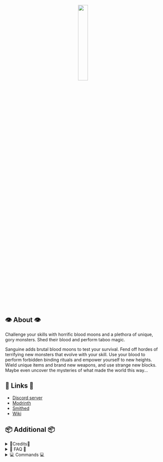 <p align="center">
  <img width='25%' src="https://github.com/TheNuclearNexus/smithed/blob/master/public/sponsored_project.png?raw=true">
</p>

## 👁️ About 👁️

Challenge your skills with horrific blood moons and a plethora of unique, gory monsters. Shed their blood and perform taboo magic.

Sanguine adds brutal blood moons to test your survival. Fend off hordes of terrifying new monsters that evolve with your skill. Use your blood to perform forbidden binding rituals and empower yourself to new heights. Wield unique items and brand new weapons, and use strange new blocks. Maybe even uncover the mysteries of what made the world this way...

## 🔗 Links 🔗
* [Discord server](https://discord.gg/jsbRvexYqA)
* [Modrinth](https://modrinth.com/datapack/sanguine)
* [Smithed](https://smithed.dev/packs/sanguine)
* [Wiki](https://github.com/VisiVersa/Sanguine/wiki)

## 📦 Additional 📦

<details>
  <summary>
    📝Credits📝
  </summary>
  
  __User Credits:__<br/>
  VisiVersa - Main programmer<br/>
  ElBones - Artist, brainstorming<br/>
  CreeperMagnet_ - Miscellaneous code<br/>
  the der discohund - [Shader code](https://github.com/HalbFettKaese/)<br/>
  
  __Libraries:__<br/>
  TheNuclearNexus & co. - [Various smithed libraries](https://smithed.dev/libraries)<br/>
  ShockMicro - [Emissive textures](https://github.com/ShockMicro/VanillaDynamicEmissives)<br/>
  Godlander - [ObjMC](https://github.com/Godlander/objmc)<br/>
  Ancientkingg - [FancyPants](https://github.com/Ancientkingg/fancyPants)<br/>
  
  __Translations:__<br/>
  Chinese (zh_cn) - IceBear<br/>
  Russian (ru_ru) - VectorV, LolsShow<br/>
  Korean (ko_kr) - Daik<br/>
  
  __Sound Effects:__<br/>
  [Zapsplat](https://www.zapsplat.com/)<br/>
  [Freesound](https://freesound.org/)<br/><br/>
  
</details>

<details>
  <summary>
    🙋 FAQ 🙋
  </summary>
  
  __🧐 General__<br/>
  Sanguine is a datapack packaged as a mod for ease of use. We're working on the mod port but time and skill is limited. Issues may arise. Be patient!

  __👓 Where is the resource pack?__<br/>
  Click the text on the download button instead of the green arrow, and you'll be taken to two downloads. I know it's weird. Blame Modrinth.<br/>

  __🛠️ Can I run Sanguine with other datapacks? / Why are textures replaced with those of other datapacks?__<br/>
  You'll just need to merge the resourcepacks of any other datapack you're using via Weld, or manually if you like suffering. This means you'll have to use the datapack version instead of the mod however. Nevermore contains all of our project's assets combined already.<br/>
  ➼ [Weld](https://weld.smithed.dev)<br/>
  ➼ [Nevermore](https://modrinth.com/mod/nevermore)<br/>
  
  __🔎 Rendering issues caused by OptiFine and Sodium__<br/>
  OptiFine tends to cause issues with our datapacks. These may include rotated or invisible monsters, a sanity bar offset and more. We're not exactly sure why, as OptiFine is closed source. There's many better alternatives. Additionally, shaders (whether they be Iris or OptiFine) will override our projects and not work. Sodium may cause issues too.<br/>
  ➼ [on OptiFine](https://tinyurl.com/optifine-is-mid)<br/>

__💻 Rendering issues caused by hardware__<br/>
Unfortunately, you may encounter issues with older hardware. We're not sure of the exact specifics you need to play, but you may see mobs become stretchy, rapidly flashing textures or the entire world turning black. We are looking to fix this issue and the previous one however. Some mods can help fix it.<br/>
  ➼ [FerriteCore](https://www.curseforge.com/minecraft/mc-mods/ferritecore)<br/>
  ➼ [ModernFix](https://modrinth.com/mod/modernfix)<br/>
 
  __💔 This feature is broken__<br/>
  Make sure you are on the right Minecraft version. Some server or plugin software may cause issues with our datapacks. This notoriously includes Paper, Spigot, Bukkit, Paper and Purpur. You can try to mess around with the config files, but it's recommended to use Vanilla or Fabric, and sometimes Forge with varying results.<br/>

  __👵 Can I play on older versions?__<br/>
  Older versions and backporting is not supported but you may be able to find some on Modrinth.

  __🧱 I can't find items in the creative inventory (and other commands)__<br/>
  An unfortunate limitation of datapacks. I added a command menu that allows you to spawn in items, mobs and control blood moons. It's not perfect but it works for now.<br/>
  ➼ /function nucleus:menu

</details>

<details>
  <summary>
    💻 Commands 💻
  </summary>

__You can open up a menu with all custom commands here:__<br/>
  ➼ /function nucleus:menu<br/>

</details>
